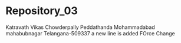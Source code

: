 # Repository_03
Katravath Vikas
Chowderpally Peddathanda
Mohammadabad
mahabubnagar
Telangana-509337
a   n e w   l i n e   i s   a d d e d  
 F O r c e   C h a n g e  
 